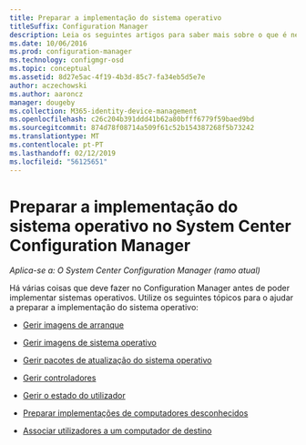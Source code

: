 ```yaml
---
title: Preparar a implementação do sistema operativo
titleSuffix: Configuration Manager
description: Leia os seguintes artigos para saber mais sobre o que é necessário efetuar no Configuration Manager para se preparar para implementações do sistema operativo.
ms.date: 10/06/2016
ms.prod: configuration-manager
ms.technology: configmgr-osd
ms.topic: conceptual
ms.assetid: 8d27e5ac-4f19-4b3d-85c7-fa34eb5d5e7e
author: aczechowski
ms.author: aaroncz
manager: dougeby
ms.collection: M365-identity-device-management
ms.openlocfilehash: c26c204b391ddd41b62a80bfff6779f59baed9bd
ms.sourcegitcommit: 874d78f08714a509f61c52b154387268f5b73242
ms.translationtype: MT
ms.contentlocale: pt-PT
ms.lasthandoff: 02/12/2019
ms.locfileid: "56125651"
---
```

# <a name="prepare-for-operating-system-deployment-in-system-center-configuration-manager"></a>Preparar a implementação do sistema operativo no System Center Configuration Manager

*Aplica-se a: O System Center Configuration Manager (ramo atual)*

Há várias coisas que deve fazer no Configuration Manager antes de poder implementar sistemas operativos. Utilize os seguintes tópicos para o ajudar a preparar a implementação do sistema operativo:  

-   [Gerir imagens de arranque](manage-boot-images.md)  

-   [Gerir imagens de sistema operativo](manage-operating-system-images.md)  

-   [Gerir pacotes de atualização do sistema operativo](manage-operating-system-upgrade-packages.md)  

-   [Gerir controladores](manage-drivers.md)  

-   [Gerir o estado do utilizador](manage-user-state.md)  

-   [Preparar implementações de computadores desconhecidos](prepare-for-unknown-computer-deployments.md)  

-   [Associar utilizadores a um computador de destino](associate-users-with-a-destination-computer.md)  
